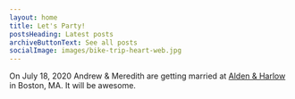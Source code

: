 ```yaml
---
layout: home
title: Let's Party!
postsHeading: Latest posts
archiveButtonText: See all posts
socialImage: images/bike-trip-heart-web.jpg
---
```

On July 18, 2020 Andrew & Meredith are getting married at [Alden & Harlow](http://www.aldenharlow.com/) in Boston, MA. It will be awesome.
